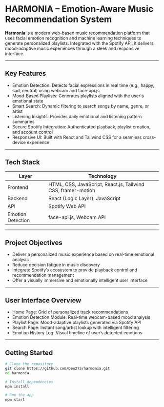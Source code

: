 # HARMONIA – Emotion-Aware Music Recommendation System

**Harmonia** is a modern web-based music recommendation platform that uses facial emotion recognition and machine learning techniques to generate personalized playlists. Integrated with the Spotify API, it delivers mood-adaptive music experiences through a sleek and responsive interface.

---

## Key Features

- Emotion Detection: Detects facial expressions in real time (e.g., happy, sad, neutral) using webcam and face-api.js
- Mood-Based Playlists: Generates playlists aligned with the user's emotional state
- Smart Search: Dynamic filtering to search songs by name, genre, or artist
- Listening Insights: Provides daily emotional and listening pattern summaries
- Secure Spotify Integration: Authenticated playback, playlist creation, and account control
- Responsive UI: Built with React and Tailwind CSS for a seamless cross-device experience

---

## Tech Stack

| Layer        | Technology |
|--------------|------------|
| Frontend     | HTML, CSS, JavaScript, React.js, Tailwind CSS, framer-motion |
| Backend      | React (Logic Layer), JavaScript |
| API          | Spotify Web API |
| Emotion Detection | face-api.js, Webcam API |

---

## Project Objectives

- Deliver a personalized music experience based on real-time emotional analysis
- Reduce decision fatigue in music discovery
- Integrate Spotify’s ecosystem to provide playback control and recommendation management
- Offer a visually immersive and emotionally intelligent user interface

---

## User Interface Overview

- Home Page: Grid of personalized track recommendations
- Emotion Detection Module: Real-time webcam-based mood analysis
- Playlist Page: Mood-adaptive playlists generated via Spotify API
- Search Page: Instant song/artist lookup with intelligent filtering
- Emotion History Log: Visual timeline of user’s detected emotions

---

## Getting Started

```bash
# Clone the repository
git clone https://github.com/Deo275/harmonia.git
cd harmonia

# Install dependencies
npm install

# Run the app
npm start
